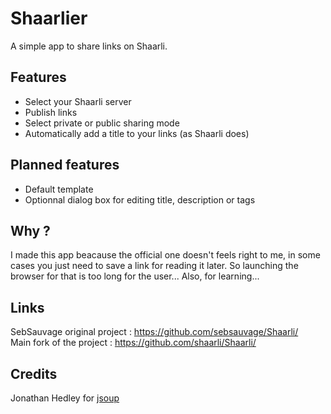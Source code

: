 # Shaarlier
A simple app to share links on Shaarli.

## Features
- Select your Shaarli server
- Publish links
- Select private or public sharing mode
- Automatically add a title to your links (as Shaarli does)

## Planned features
- Default template
- Optionnal dialog box for editing title, description or tags

## Why ?
I made this app beacause the official one doesn't feels right to me, in some cases you just need to save a link for reading it later. So launching the browser for that is too long for the user...
Also, for learning...

## Links
SebSauvage original project : https://github.com/sebsauvage/Shaarli/  
Main fork of the project : https://github.com/shaarli/Shaarli/

## Credits
Jonathan Hedley for [jsoup](http://jsoup.org/)
